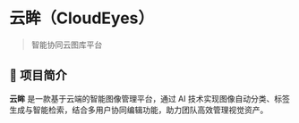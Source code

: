 # 云眸（CloudEyes）

> 智能协同云图库平台

## 🌟 项目简介

**云眸** 是一款基于云端的智能图像管理平台，通过 AI 技术实现图像自动分类、标签生成与智能检索，结合多用户协同编辑功能，助力团队高效管理视觉资产。